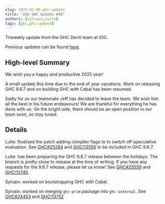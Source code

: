 ```yaml
---
slug: 2025-01-09-ghc-update
title: "IOG GHC Update #40"
authors: [sylvain,luite]
tags: [ghc,ghc-update]
---
```


Triweekly update from the GHC DevX team at IOG.

<!-- truncate -->

Previous updates can be found [here](https://engineering.iog.io/tags/ghc-update).

## High-level Summary

We wish you a happy and productive 2025 year!

A small update this time due to the end of year vacations. Work on
releasing GHC 9.6.7 and on building GHC with Cabal has been resumed.

Sadly for us our teammate Jeff has decided to leave the team. We wish him all
the best in his future endeavours! We are thankful for everything he has done
with us. On the bright side, there should be an open position in our team soon,
so stay tuned.

## Details

Luite: finalized the patch adding compiler flags to to switch off speculative
evaluation. See [GHC#25284](https://gitlab.haskell.org/ghc/ghc/-/issues/25284)
and [GHC!13556](https://gitlab.haskell.org/ghc/ghc/-/merge_requests/13556) to be
included in GHC 9.6.7.

Luite: has been preparing the GHC 9.6.7 release between the holidays. The branch is pretty close to release at the time of writing. If you have any requests for the 9.6.7 release, please let us know! See [GHC#25559](https://gitlab.haskell.org/ghc/ghc/-/issues/25559) and [GHC!13740](https://gitlab.haskell.org/ghc/ghc/-/merge_requests/13740).

Sylvain: worked on bootstrapping GHC with Cabal.

Sylvain: worked on merging `ghc-prim` package into `ghc-internal`. See [GHC#24453](https://gitlab.haskell.org/ghc/ghc/-/issues/24453) and [GHC!13752](https://gitlab.haskell.org/ghc/ghc/-/merge_requests/13752)
